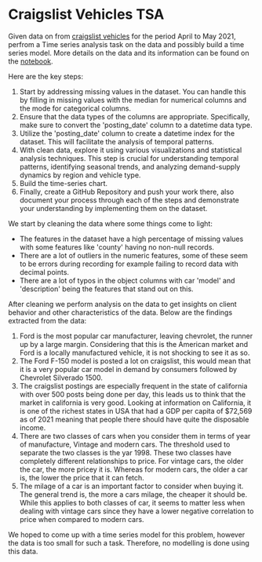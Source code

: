 # Craigslist Vehicles TSA

Given data on from [craigslist vehicles](https://www.kaggle.com/datasets/mbaabuharun/craigslist-vehicles) for the period April to May 2021, perfrom a Time series analysis task on the data and possibly build a time series model. More details on the data and its information can be found on the [notebook](https://github.com/Nickimani/craigslist_used_vehicles_TSA/blob/main/Code.ipynb).

Here are the key steps:

1. Start by addressing missing values in the dataset. You can handle this by filling in missing values with the median for numerical columns and the mode for categorical columns. 
2. Ensure that the data types of the columns are appropriate. Specifically, make sure to convert the 'posting_date' column to a datetime data type.
3. Utilize the 'posting_date' column to create a datetime index for the dataset. This will facilitate the analysis of temporal patterns.
4. With clean data, explore it using various visualizations and statistical analysis techniques. This step is crucial for understanding temporal patterns, identifying seasonal trends, and analyzing demand-supply dynamics by region and vehicle type.
5. Build the time-series chart.
6. Finally, create a GitHub Repository and push your work there, also document your process through each of the steps and demonstrate your understanding by implementing them on the dataset.

We start by cleaning the data where some things come to light: 

- The features in the dataset have a high percentage of missing values with some features like 'county' having no non-null records.
- There are a lot of outliers in the numeric features, some of these seem to be errors during recording for example failing to record data with decimal points.
- There are a lot of typos in the object columns with car 'model' and 'description' being the features that stand out on this.

After cleaning we perform analysis on the data to get insights on client behavior and other characteristics of the data. Below are the findings extracted from the data: 

1. Ford is the most popular car manufacturer, leaving chevrolet, the runner up by a large margin. Considering that this is the American market and Ford is a locally manufactured vehicle, it is not shocking to see it as so.
2. The Ford F-150 model is posted a lot on craigslist, this would mean that it is a very popular car model in demand by consumers followed by Chevrolet Silverado 1500.
3. The craigslist postings are especially frequent in the state of california with over 500 posts being done per day, this leads us to think that the market in california is very good. Looking at information on California, it is one of the richest states in USA that had a GDP per capita of $72,569 as of 2021 meaning that people there should have quite the disposable income.
4. There are two classes of cars when you consider them in terms of year of manufacture, Vintage and modern cars. The threshold used to separate the two classes is the yar 1998. These two classes have completely different relationships to price. For vintage cars, the older the car, the more pricey it is. Whereas for modern cars, the older a car is, the lower the price that it can fetch.
5. The milage of a car is an important factor to consider when buying it. The general trend is, the more a cars milage, the cheaper it should be. While this applies to both classes of car, it seems to matter less when dealing with vintage cars since they have a lower negative correlation to price when compared to modern cars.

We hoped to come up with a time series model for this problem, however the data is too small for such a task. Therefore, no modelling is done using this data. 
